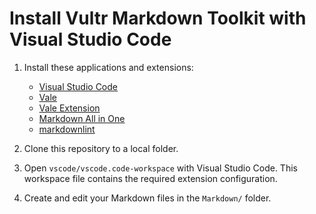 # Install Vultr Markdown Toolkit with Visual Studio Code

1. Install these applications and extensions:

    * [Visual Studio Code](https://code.visualstudio.com/)
    * [Vale](https://docs.errata.ai/vale/install)
    * [Vale Extension](https://marketplace.visualstudio.com/items?itemName=errata-ai.vale-server)
    * [Markdown All in One](https://marketplace.visualstudio.com/items?itemName=yzhang.markdown-all-in-one)
    * [markdownlint](https://marketplace.visualstudio.com/items?itemName=DavidAnson.vscode-markdownlint) 

1. Clone this repository to a local folder.
1. Open `vscode/vscode.code-workspace` with Visual Studio Code. This workspace file contains the required extension configuration.
1. Create and edit your Markdown files in the `Markdown/` folder.
